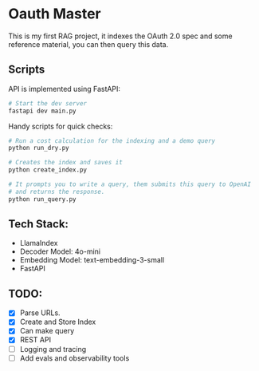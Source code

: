 # Oauth Master

This is my first RAG project, it indexes the OAuth 2.0 spec and some reference material, you can then query this data.

## Scripts

API is implemented using FastAPI:
```bash
# Start the dev server
fastapi dev main.py
```

Handy scripts for quick checks:
```bash
# Run a cost calculation for the indexing and a demo query
python run_dry.py

# Creates the index and saves it
python create_index.py

# It prompts you to write a query, them submits this query to OpenAI
# and returns the response.
python run_query.py
```

## Tech Stack:

- LlamaIndex
- Decoder Model: 4o-mini
- Embedding Model: text-embedding-3-small
- FastAPI

## TODO:

- [X] Parse URLs.
- [X] Create and Store Index
- [X] Can make query
- [X] REST API
- [ ] Logging and tracing
- [ ] Add evals and observability tools
